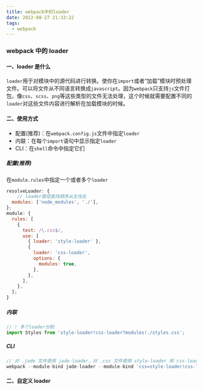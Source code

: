 ```yaml
---
title: webpack中的loader
date: 2022-08-27 21:33:22
tags:
  - webpack
---
```


### webpack 中的 loader

#### 一、loader 是什么

`loader`用于对模块中的源代码进行转换。使你在`import`或者“加载”模块时预处理文件。可以将文件从不同语言转换成`javascript`。因为`webpack`只支持`js`文件打包，像`css`、`scss`、`png`等这些类型的文件无法处理，这个时候就需要配置不同的`loader`对这些文件内容进行解析在加载模块的时候。

#### 二、使用方式

- 配置(推荐)：在`webpack.config.js`文件中指定`loader`
- 内联：在每个`import`语句中显示指定`loader`
- CLI：在`shell`命令中指定它们

##### 配置(推荐)

在`module.rules`中指定一个或者多个`loader`

```js
resolveLoader: {
    // loader路径查找顺序从左往右
  modules: ['node_modules', './'],
};
module: {
  rules: [
    {
      test: /\.css$/,
      use: [
        { loader: 'style-loader' },
        {
          loader: 'css-loader',
          options: {
            modules: true,
          },
        },
      ],
    },
  ];
}
```

##### 内联

```js
// ! 多个loader分割
import Styles from 'style-loader!css-loader?modules!./styles.css';
```

##### CLI

```js
// 对 .jade 文件使用 jade-loader，对 .css 文件使用 style-loader 和 css-loader。
webpack --module-bind jade-loader --module-bind 'css=style-loader!css-loader'
```

#### 二、自定义 loader

```js

```
